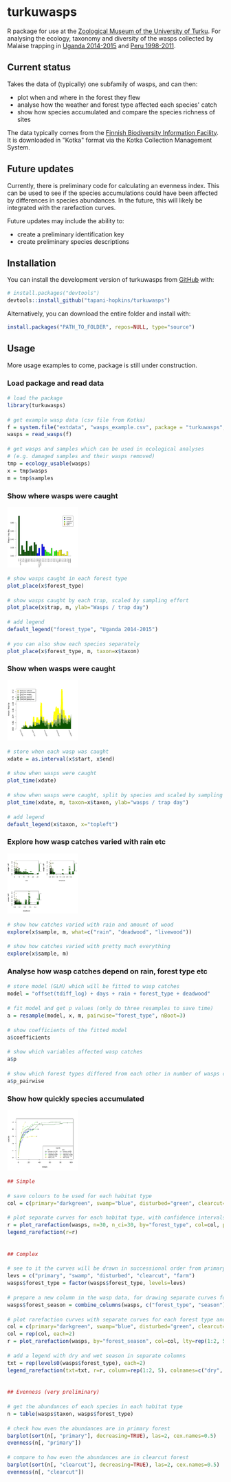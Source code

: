 # turkuwasps

R package for use at the [Zoological Museum of the University of Turku](https://collections.utu.fi/en/zoological-museum/). For analysing the ecology, taxonomy and diversity of the wasps collected by Malaise trapping in [Uganda 2014-2015](https://doi.org/10.5281/zenodo.2225643) and [Peru 1998-2011](https://doi.org/10.5281/zenodo.3559054).


## Current status 

Takes the data of (typically) one subfamily of wasps, and can then:
- plot when and where in the forest they flew
- analyse how the weather and forest type affected each species' catch
- show how species accumulated and compare the species richness of sites

The data typically comes from the [Finnish Biodiversity Information Facility](https://laji.fi/en). It is downloaded in "Kotka" format via the Kotka Collection Management System.

## Future updates

Currently, there is preliminary code for calculating an evenness index. This can be used to see if the species accumulations could have been affected by differences in species abundances. In the future, this will likely be integrated with the rarefaction curves.

Future updates may include the ability to:
- create a preliminary identification key
- create preliminary species descriptions


## Installation

You can install the development version of turkuwasps from [GitHub](https://github.com/) with:

``` r
# install.packages("devtools")
devtools::install_github("tapani-hopkins/turkuwasps")
```

Alternatively, you can download the entire folder and install with:

``` r
install.packages("PATH_TO_FOLDER", repos=NULL, type="source")
```

## Usage
More usage examples to come, package is still under construction.

### Load package and read data

``` r
# load the package
library(turkuwasps)

# get example wasp data (csv file from Kotka)
f = system.file("extdata", "wasps_example.csv", package = "turkuwasps", mustWork = TRUE)
wasps = read_wasps(f)

# get wasps and samples which can be used in ecological analyses
# (e.g. damaged samples and their wasps removed)
tmp = ecology_usable(wasps)
x = tmp$wasps
m = tmp$samples
```

### Show where wasps were caught

<img src="inst/example_images/plot_place.png" height="140">

``` r
# show wasps caught in each forest type
plot_place(x$forest_type)

# show wasps caught by each trap, scaled by sampling effort
plot_place(x$trap, m, ylab="Wasps / trap day")

# add legend
default_legend("forest_type", "Uganda 2014-2015")

# you can also show each species separately
plot_place(x$forest_type, m, taxon=x$taxon)
```

### Show when wasps were caught

<img src="inst/example_images/plot_time.png" height="140">

``` r
# store when each wasp was caught
xdate = as.interval(x$start, x$end)

# show when wasps were caught
plot_time(xdate)

# show when wasps were caught, split by species and scaled by sampling effort
plot_time(xdate, m, taxon=x$taxon, ylab="wasps / trap day")

# add legend
default_legend(x$taxon, x="topleft")
```

### Explore how wasp catches varied with rain etc

<img src="inst/example_images/explore.png" height="140">

``` r
# show how catches varied with rain and amount of wood 
explore(x$sample, m, what=c("rain", "deadwood", "livewood"))

# show how catches varied with pretty much everything
explore(x$sample, m)
```

### Analyse how wasp catches depend on rain, forest type etc 

``` r
# store model (GLM) which will be fitted to wasp catches
model = "offset(tdiff_log) + days + rain + forest_type + deadwood"

# fit model and get p values (only do three resamples to save time)
a = resample(model, x, m, pairwise="forest_type", nBoot=3)

# show coefficients of the fitted model
a$coefficients

# show which variables affected wasp catches
a$p

# show which forest types differed from each other in number of wasps caught
a$p_pairwise
```

### Show how quickly species accumulated

<img src="inst/example_images/plot_rarefaction.png" height="140">

``` r
## Simple

# save colours to be used for each habitat type
col = c(primary="darkgreen", swamp="blue", disturbed="green", clearcut="yellow", farm="orange")

# plot separate curves for each habitat type, with confidence intervals
r = plot_rarefaction(wasps, n=30, n_ci=30, by="forest_type", col=col, pch=1:4)
legend_rarefaction(r=r)


## Complex

# see to it the curves will be drawn in successional order from primary to farm
levs = c("primary", "swamp", "disturbed", "clearcut", "farm")
wasps$forest_type = factor(wasps$forest_type, levels=levs)

# prepare a new column in the wasp data, for drawing separate curves for dry and wet season
wasps$forest_season = combine_columns(wasps, c("forest_type", "season"), all=TRUE)

# plot rarefaction curves with separate curves for each forest type and season
col = c(primary="darkgreen", swamp="blue", disturbed="green", clearcut="yellow", farm="orange")
col = rep(col, each=2)
r = plot_rarefaction(wasps, by="forest_season", col=col, lty=rep(1:2, 5), pch=rep(1:5, each=2), xlim=c(0, 100))

# add a legend with dry and wet season in separate columns
txt = rep(levels0(wasps$forest_type), each=2)
legend_rarefaction(txt=txt, r=r, column=rep(1:2, 5), colnames=c("dry", "wet"), title="Uganda")


## Evenness (very preliminary)

# get the abundances of each species in each habitat type
n = table(wasps$taxon, wasps$forest_type)

# check how even the abundances are in primary forest
barplot(sort(n[, "primary"], decreasing=TRUE), las=2, cex.names=0.5)
evenness(n[, "primary"])

# compare to how even the abundances are in clearcut forest
barplot(sort(n[, "clearcut"], decreasing=TRUE), las=2, cex.names=0.5)
evenness(n[, "clearcut"])

```
